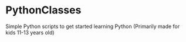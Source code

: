 # PythonClasses
Simple Python scripts to get started learning Python (Primarily made for kids 11-13 years old)

